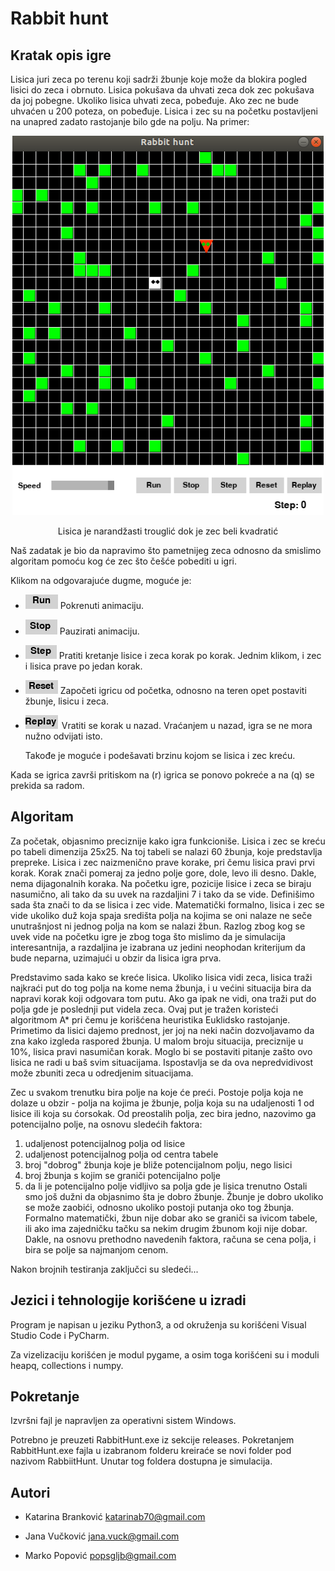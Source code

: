 # Rabbit hunt

Kratak opis igre
-----------------

Lisica juri zeca po terenu koji sadrži žbunje koje može da blokira pogled lisici do zeca i obrnuto. Lisica pokušava da uhvati zeca dok zec pokušava da joj pobegne. Ukoliko lisica uhvati zeca, pobeđuje. Ako zec ne bude uhvaćen u 200 poteza, on pobeđuje. Lisica i zec su na početku postavljeni na unapred zadato rastojanje bilo gde na polju. Na primer: 



<p align="center">
  <img width="498" height="607"  src= images/pocetna.png>
</p>

<p align="center">
 Lisica je narandžasti trouglić dok je zec beli kvadratić
</p>



 Naš zadatak je bio da napravimo što pametnijeg zeca odnosno da smislimo algoritam pomoću kog će zec što češće pobediti u igri. 
   
Klikom na odgovarajuće dugme, moguće je:


* ![](images/run.png)  Pokrenuti animaciju.

* ![](images/stop.png)  Pauzirati animaciju.

* ![](images/step.png)  Pratiti kretanje lisice i zeca korak po korak. Jednim klikom, i zec i lisica prave po jedan korak.

* ![](images/reset.png)  Započeti igricu od početka, odnosno na teren opet postaviti žbunje, lisicu i zeca.

* ![](images/replay.png)  Vratiti se korak u nazad. Vraćanjem u nazad, igra se ne mora nužno odvijati isto.

  Takođe je moguće i podešavati brzinu kojom se lisica i zec kreću.

Kada se igrica završi pritiskom na (r) igrica se ponovo pokreće a na (q) se prekida sa radom.

                                  
Algoritam
-----------------

Za početak, objasnimo preciznije kako igra funkcioniše. Lisica i zec se kreću po tabeli dimenzija 25x25. Na toj tabeli se nalazi 60 žbunja, koje predstavlja prepreke. Lisica i zec naizmenično prave korake, pri čemu lisica pravi prvi korak. Korak znači pomeraj za jedno polje gore, dole, levo ili desno. Dakle, nema dijagonalnih koraka. Na početku igre, pozicije lisice i zeca se biraju nasumično, ali tako da su uvek na razdaljini 7 i tako da se vide. Definišimo sada šta znači to da se lisica i zec vide. Matematički formalno, lisica i zec se vide ukoliko duž koja spaja središta polja na kojima se oni nalaze ne seče unutrašnjost ni jednog polja na kom se nalazi žbun. Razlog zbog kog se uvek vide na početku igre je zbog toga što mislimo da je simulacija interesantnija, a razdaljina je izabrana uz jedini neophodan kriterijum da bude neparna, uzimajući u obzir da lisica igra prva.

Predstavimo sada kako se kreće lisica. Ukoliko lisica vidi zeca, lisica traži najkraći put do tog polja na kome nema žbunja, i u većini situacija bira da napravi korak koji odgovara tom putu. Ako ga ipak ne vidi, ona traži put do polja gde je poslednji put videla zeca. Ovaj put je tražen koristeći algoritmom A* pri čemu je korišćena heuristika Euklidsko rastojanje. Primetimo da lisici dajemo prednost, jer joj na neki način dozvoljavamo da zna kako izgleda raspored žbunja. U malom broju situacija, preciznije u 10%, lisica pravi nasumičan korak. Moglo bi se postaviti pitanje zašto ovo lisica ne radi u baš svim situacijama. Ispostavlja se da ova nepredvidivost može zbuniti zeca u odredjenim situacijama.

Zec u svakom trenutku bira polje na koje će preći. Postoje polja koja ne dolaze u obzir - polja na kojima je žbunje, polja koja su na udaljenosti 1 od lisice ili koja su ćorsokak. Od preostalih polja, zec bira jedno, nazovimo ga potencijalno polje, na osnovu sledećih faktora:
1) udaljenost potencijalnog polja od lisice
2) udaljenost potencijalnog polja od centra tabele
3) broj "dobrog" žbunja koje je bliže potencijalnom polju, nego lisici
4) broj žbunja s kojim se graniči potencijalno polje
5) da li je potencijalno polje vidljivo sa polja gde je lisica trenutno
Ostali smo još dužni da objasnimo šta je dobro žbunje. Žbunje je dobro ukoliko se može zaobići, odnosno ukoliko postoji putanja oko tog žbunja. Formalno matematički, žbun nije dobar ako se graniči sa ivicom tabele, ili ako ima zajedničku tačku sa nekim drugim žbunom koji nije dobar. Dakle, na osnovu prethodno navedenih faktora, računa se cena polja, i bira se polje sa najmanjom cenom.

Nakon brojnih testiranja zaključci su sledeći...


Jezici i tehnologije korišćene u izradi
---------------------------------------
Program je napisan u jeziku Python3, a od okruženja su korišćeni Visual Studio Code i PyCharm.

Za vizelizaciju korišćen je modul pygame, a osim toga korišćeni su i moduli heapq, collections i numpy. 

Pokretanje
----------
Izvršni fajl je napravljen za operativni sistem Windows.

Potrebno je preuzeti RabbitHunt.exe iz sekcije releases. Pokretanjem RabbitHunt.exe fajla u izabranom folderu kreiraće se novi folder pod nazivom RabbiitHunt. Unutar tog foldera dostupna je simulacija. 


Autori
-------

* Katarina Branković
    katarinab70@gmail.com

* Jana Vučković
    jana.vuck@gmail.com

* Marko Popović
    popsgljb@gmail.com
